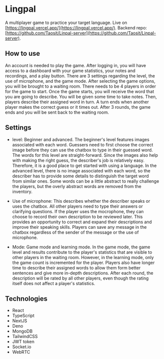 # Lingpal

A multiplayer game to practice your target language. Live on [https://lingpal.vercel.app/](https://lingpal.vercel.app/).
Backend repo: [https://github.com/Taosit/Linpal-server](https://github.com/Taosit/Linpal-server).

## How to use

An account is needed to play the game. After logging in, you will have access to a dashboard with your game statistics, your notes and recordings, and a play button. There are 3 settings regarding the level, the use of microphone, and the game mode. After selecting the game options, you will be brought to a waiting room. There needs to be 4 players in order for the game to start. Once the game starts, you will receive the word that you are going to describe. You will be given some time to take notes. Then, players describe their assigned word in turn. A turn ends when another player makes the correct guess or it times out. After 3 rounds, the game ends and you will be sent back to the waiting room.

## Settings

- level: Beginner and advanced. The beginner's level features images associated with each word. Guessers need to first choose the correct image before they can use the chatbox to type in their guessed word. The words for this level are straight-forward. Since the images also help with making the right guess, the describer's job is relatively easy. Therefore, it is a good place to get started with using a language. In the advanced level, there is no image associated with each word, so the describer has to provide some details to distinguish the target word from similar ones. Some words can be a little abstract to really challenge the players, but the overly abstract words are removed from the inventory.

- Use of microphone: This describes whether the describer speaks or uses the chatbox. All other players need to type their answers or clarifying questions. If the player uses the mocrophone, they can choose to record their own description to be reviewed later. This provides an opportunity to correct and expand their descriptions and improve their speaking skills. Players can save any message in the chatbox regardless of the sender of the message or the use of microphone.

- Mode: Game mode and learning mode. In the game mode, the game level and results contribute to the player's statistics that are visible to other players in the waiting room. However, in the learning mode, only the game count is incremented for the player. Players also have longer time to describe their assigned words to allow them form better sentences and give more in-depth descriptions. After each round, the description will be rated by all other players, even though the rating itself does not affect a player's statistics.

## Technologies

- React
- TypeScript
- NextJS
- Deno
- MongoDB
- TailwindCSS
- JWT token
- Socket.io
- WebRTC
